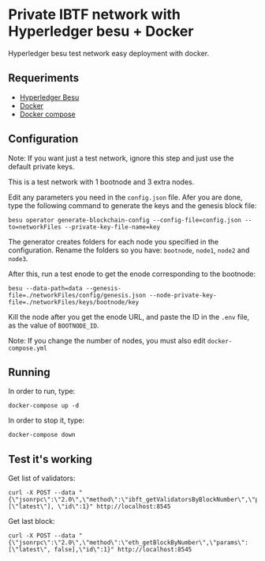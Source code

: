 # Private IBTF network with Hyperledger besu + Docker

Hyperledger besu test network easy deployment with docker.

## Requeriments

 - [Hyperledger Besu](https://besu.hyperledger.org/en/stable/HowTo/Get-Started/Installation-Options/Options/)
 - [Docker](https://docs.docker.com/engine/install/)
 - [Docker compose](https://docs.docker.com/compose/install/)

## Configuration

Note: If you want just a test network, ignore this step and just use the default private keys.

This is a test network with 1 bootnode and 3 extra nodes.

Edit any parameters you need in the `config.json` file. Afer you are done, type the following command to generate the keys and the genesis block file:

```
besu operator generate-blockchain-config --config-file=config.json --to=networkFiles --private-key-file-name=key
```

The generator creates folders for each node you specified in the configuration. Rename the folders so you have: `bootnode`, `node1`, `node2` and `node3`.

After this, run a test enode to get the enode corresponding to the bootnode:

```
besu --data-path=data --genesis-file=./networkFiles/config/genesis.json --node-private-key-file=./networkFiles/keys/bootnode/key
```

Kill the node after you get the enode URL, and paste the ID in the `.env` file, as the value of `BOOTNODE_ID`.

Note: If you change the number of nodes, you must also edit `docker-compose.yml`

## Running

In order to run, type:

```
docker-compose up -d
```

In order to stop it, type:

```
docker-compose down
```

## Test it's working

Get list of validators:

```
curl -X POST --data "{\"jsonrpc\":\"2.0\",\"method\":\"ibft_getValidatorsByBlockNumber\",\"params\":[\"latest\"], \"id\":1}" http://localhost:8545
```

Get last block:

```
curl -X POST --data "{\"jsonrpc\":\"2.0\",\"method\":\"eth_getBlockByNumber\",\"params\":[\"latest\", false],\"id\":1}" http://localhost:8545
```
